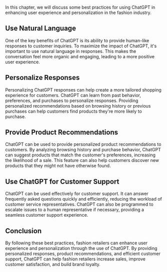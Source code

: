 
In this chapter, we will discuss some best practices for using ChatGPT in enhancing user experience and personalization in the fashion industry.

Use Natural Language
--------------------

One of the key benefits of ChatGPT is its ability to provide human-like responses to customer inquiries. To maximize the impact of ChatGPT, it's important to use natural language in responses. This makes the conversation feel more organic and engaging, leading to a more positive user experience.

Personalize Responses
---------------------

Personalizing ChatGPT responses can help create a more tailored shopping experience for customers. ChatGPT can learn from past behavior, preferences, and purchases to personalize responses. Providing personalized recommendations based on browsing history or previous purchases can help customers find products they're more likely to purchase.

Provide Product Recommendations
-------------------------------

ChatGPT can be used to provide personalized product recommendations to customers. By analyzing browsing history and purchase behavior, ChatGPT can suggest products that match the customer's preferences, increasing the likelihood of a sale. This feature can also help customers discover new products that they might not have otherwise found.

Use ChatGPT for Customer Support
--------------------------------

ChatGPT can be used effectively for customer support. It can answer frequently asked questions quickly and efficiently, reducing the workload of customer service representatives. ChatGPT can also be programmed to escalate issues to a human representative if necessary, providing a seamless customer support experience.

Conclusion
----------

By following these best practices, fashion retailers can enhance user experience and personalization through the use of ChatGPT. By providing personalized responses, product recommendations, and efficient customer support, ChatGPT can help fashion retailers increase sales, improve customer satisfaction, and build brand loyalty.
